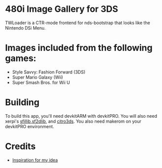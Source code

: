 # 480i Image Gallery for 3DS
TWLoader is a CTR-mode frontend for nds-bootstrap that looks like the Nintendo DSi Menu.

# Images included from the following games:

- Style Savvy: Fashion Forward (3DS)
- Super Mario Galaxy (Wii)
- Super Smash Bros. for Wii U

# Building

To build this app, you'll need devkitARM with devkitPRO. You will also need xerpi's [sfillib](https://github.com/xerpi/sfillib),[sf2dlib](https://github.com/xerpi/sf2dlib), and [citro3ds](https://github.com/fincs/citro3d). You also need makerom on your devkitPRO environment.

# Credits

- [Inspiration for my idea](http://gizmodo.com/5914718/researchers-turn-low-res-screens-into-retina-displays-by-simply-vibrating-them)
